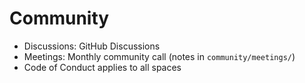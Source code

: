 # Community

- Discussions: GitHub Discussions
- Meetings: Monthly community call (notes in `community/meetings/`)
- Code of Conduct applies to all spaces
